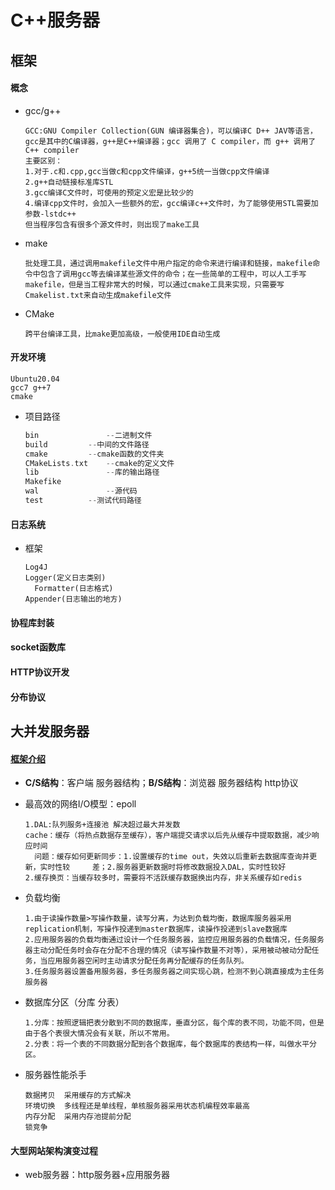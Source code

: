 # C++服务器

## 框架

#### 概念

- gcc/g++

  ```
  GCC:GNU Compiler Collection(GUN 编译器集合)，可以编译C D++ JAV等语言，gcc是其中的C编译器，g++是C++编译器；gcc 调用了 C compiler，而 g++ 调用了 C++ compiler
  主要区别：
  1.对于.c和.cpp,gcc当做c和cpp文件编译，g++5统一当做cpp文件编译
  2.g++自动链接标准库STL
  3.gcc编译C文件时，可使用的预定义宏是比较少的
  4.编译cpp文件时，会加入一些额外的宏，gcc编译c++文件时，为了能够使用STL需要加参数-lstdc++
  但当程序包含有很多个源文件时，则出现了make工具
  ```

- make

  ```
  批处理工具，通过调用makefile文件中用户指定的命令来进行编译和链接，makefile命令中包含了调用gcc等去编译某些源文件的命令；在一些简单的工程中，可以人工手写makefile，但是当工程非常大的时候，可以通过cmake工具来实现，只需要写Cmakelist.txt来自动生成makefile文件
  ```

- CMake

  ```
  跨平台编译工具，比make更加高级，一般使用IDE自动生成
  ```



#### 开发环境

```
Ubuntu20.04
gcc7 g++7
cmake
```

- 项目路径

  ```C++
  bin				--二进制文件
  build			--中间的文件路径
  cmake			--cmake函数的文件夹
  CMakeLists.txt	--cmake的定义文件
  lib				--库的输出路径
  Makefike
  wal				--源代码
  test			--测试代码路径
  ```

  



#### 日志系统

- 框架

  ```
  Log4J
  Logger(定义日志类别)
  	Formatter(日志格式)
  Appender(日志输出的地方)
  ```

  

#### 协程库封装



#### socket函数库



#### HTTP协议开发



#### 分布协议











## 大并发服务器

#### [框架介绍](https://www.cnblogs.com/secondtonone1/p/7076769.html)

- **C/S结构**：客户端 服务器结构；**B/S结构**：浏览器 服务器结构 http协议

- 最高效的网络I/O模型：epoll

  ```
  1.DAL:队列服务+连接池 解决超过最大并发数
  cache：缓存（将热点数据存至缓存），客户端提交请求以后先从缓存中提取数据，减少响应时间
  	问题：缓存如何更新同步：1.设置缓存的time out，失效以后重新去数据库查询并更新，实时性较     差；2.服务器更新数据时将修改数据投入DAL，实时性较好
  2.缓存换页：当缓存较多时，需要将不活跃缓存数据换出内存，非关系缓存如redis
  ```

- 负载均衡

  ```
  1.由于读操作数量>写操作数量，读写分离，为达到负载均衡，数据库服务器采用replication机制，写操作投递到master数据库，读操作投递到slave数据库
  2.应用服务器的负载均衡通过设计一个任务服务器，监控应用服务器的负载情况，任务服务器主动分配任务时会存在分配不合理的情况（读写操作数量不对等），采用被动被动分配任务，当应用服务器空闲时主动请求分配任务再分配缓存的任务队列。
  3.任务服务器设置备用服务器，多任务服务器之间实现心跳，检测不到心跳直接成为主任务服务器
  ```

- 数据库分区（分库 分表）

  ```
  1.分库：按照逻辑把表分散到不同的数据库，垂直分区，每个库的表不同，功能不同，但是由于各个表很大情况会有关联，所以不常用。
  2.分表：将一个表的不同数据分配到各个数据库，每个数据库的表结构一样，叫做水平分区。
  ```

- 服务器性能杀手

  ```
  数据拷贝	采用缓存的方式解决
  环境切换	多线程还是单线程，单核服务器采用状态机编程效率最高
  内存分配	采用内存池提前分配
  锁竞争
  ```

  

#### 大型网站架构演变过程

- web服务器：http服务器+应用服务器

  ```
  ```

  























